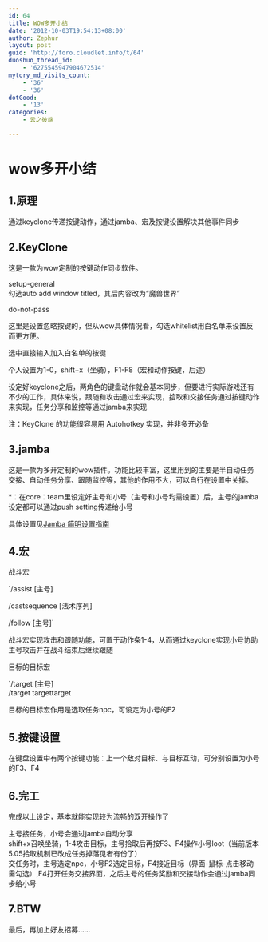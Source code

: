 ```yaml
---
id: 64
title: WOW多开小结
date: '2012-10-03T19:54:13+08:00'
author: Zephur
layout: post
guid: 'http://foro.cloudlet.info/t/64'
duoshuo_thread_id:
    - '6275545947904672514'
mytory_md_visits_count:
    - '36'
    - '36'
dotGood:
    - '13'
categories:
    - 云之彼端

---
```


# wow多开小结

## 1.原理

通过keyclone传递按键动作，通过jamba、宏及按键设置解决其他事件同步

<!-- more -->

## 2.KeyClone

这是一款为wow定制的按键动作同步软件。

setup-general  
勾选auto add window titled，其后内容改为“魔兽世界”

do-not-pass

这里是设置忽略按键的，但从wow具体情况看，勾选whitelist用白名单来设置反而更方便。

选中直接输入加入白名单的按键

个人设置为1-0，shift+x（坐骑），F1-F8（宏和动作按键，后述）

设定好keyclone之后，两角色的键盘动作就会基本同步，但要进行实际游戏还有不少的工作，具体来说，跟随和攻击通过宏来实现，拾取和交接任务通过按键动作来实现，任务分享和监控等通过jamba来实现

注：KeyClone 的功能很容易用 Autohotkey 实现，并非多开必备

## 3.jamba

这是一款为多开定制的wow插件。功能比较丰富，这里用到的主要是半自动任务交接、自动任务分享、跟随监控等，其他的作用不大，可以自行在设置中关掉。

\*：在core：team里设定好主号和小号（主号和小号均需设置）后，主号的jamba设定都可以通过push setting传递给小号

具体设置见[Jamba 简明设置指南](http://cloudlet.info/t/174)

## 4.宏

战斗宏

`/assist \[主号\]

/castsequence \[法术序列\]

/follow \[主号\]`

战斗宏实现攻击和跟随功能，可置于动作条1-4，从而通过keyclone实现小号协助主号攻击并在战斗结束后继续跟随

目标的目标宏

`/target \[主号\]  
/target targettarget

目标的目标宏作用是选取任务npc，可设定为小号的F2

## 5.按键设置

在键盘设置中有两个按键功能：上一个敌对目标、与目标互动，可分别设置为小号的F3、F4

## 6.完工

完成以上设定，基本就能实现较为流畅的双开操作了

主号接任务，小号会通过jamba自动分享  
shift+x召唤坐骑，1-4攻击目标，主号拾取后再按F3、F4操作小号loot（当前版本5.05拾取机制已改成任务掉落见者有份了）  
交任务时，主号选定npc，小号F2选定目标，F4接近目标（界面-鼠标-点击移动需勾选）,F4打开任务交接界面，之后主号的任务奖励和交接动作会通过jamba同步给小号

## 7.BTW

最后，再加上好友招募……